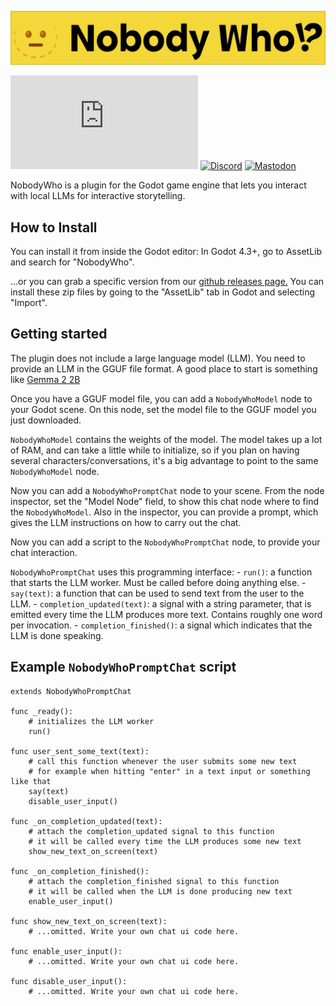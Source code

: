 ![Nobody Who](./assets/banner.png)

[![Matrix](https://img.shields.io/matrix/nobodywho:matrix.org?logo=matrix&style=flat-square)](https://matrix.to/#/#nobodywho:matrix.org)
[![Discord](https://img.shields.io/discord/1308812521456799765?logo=discord&style=flat-square)](https://discord.gg/qhaMc2qCYB)
[![Mastodon](https://img.shields.io/badge/Mastodon-6364FF?logo=mastodon&logoColor=fff&style=flat-square)](https://mastodon.gamedev.place/@nobodywho)

NobodyWho is a plugin for the Godot game engine that lets you interact with local LLMs for interactive storytelling.


## How to Install

You can install it from inside the Godot editor: In Godot 4.3+, go to AssetLib and search for "NobodyWho".

...or you can grab a specific version from our [github releases page.](https://github.com/nobodywho-ooo/nobodywho/releases) You can install these zip files by going to the "AssetLib" tab in Godot and selecting "Import".


## Getting started

The plugin does not include a large language model (LLM). You need to provide an LLM in the GGUF file format. A good place to start is something like [Gemma 2 2B](https://huggingface.co/bartowski/gemma-2-2b-it-GGUF/resolve/main/gemma-2-2b-it-Q4_K_M.gguf)

Once you have a GGUF model file, you can add a `NobodyWhoModel` node to your Godot scene. On this node, set the model file to the GGUF model you just downloaded.

`NobodyWhoModel` contains the weights of the model. The model takes up a lot of RAM, and can take a little while to initialize, so if you plan on having several characters/conversations, it's a big advantage to point to the same `NobodyWhoModel` node.

Now you can add a `NobodyWhoPromptChat` node to your scene. From the node inspector, set the "Model Node" field, to show this chat node where to find the `NobodyWhoModel`.
Also in the inspector, you can provide a prompt, which gives the LLM instructions on how to carry out the chat.

Now you can add a script to the `NobodyWhoPromptChat` node, to provide your chat interaction.

`NobodyWhoPromptChat` uses this programming interface:
    - `run()`: a function that starts the LLM worker. Must be called before doing anything else.
    - `say(text)`: a function that can be used to send text from the user to the LLM.
    - `completion_updated(text)`: a signal with a string parameter, that is emitted every time the LLM produces more text. Contains roughly one word per invocation.
    - `completion_finished()`: a signal which indicates that the LLM is done speaking.


## Example `NobodyWhoPromptChat` script

```gdscript
extends NobodyWhoPromptChat

func _ready():
    # initializes the LLM worker
    run()

func user_sent_some_text(text):
    # call this function whenever the user submits some new text
    # for example when hitting "enter" in a text input or something like that
    say(text)
    disable_user_input()

func _on_completion_updated(text):
    # attach the completion_updated signal to this function
    # it will be called every time the LLM produces some new text
    show_new_text_on_screen(text)

func _on_completion_finished():
    # attach the completion_finished signal to this function
    # it will be called when the LLM is done producing new text
    enable_user_input()

func show_new_text_on_screen(text):
    # ...omitted. Write your own chat ui code here.

func enable_user_input():
    # ...omitted. Write your own chat ui code here.

func disable_user_input():
    # ...omitted. Write your own chat ui code here.

```
